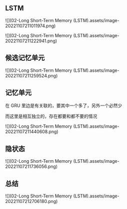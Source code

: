 ## LSTM

![](02-Long Short-Term Memory (LSTM).assets/image-20221107211011974.png)

![](02-Long Short-Term Memory (LSTM).assets/image-20221107211222941.png)


## 候选记忆单元

![](02-Long Short-Term Memory (LSTM).assets/image-20221107211259524.png)



## 记忆单元

在 GRU 里边是有关联的，要其中一个多了，另外一个必然少

而这里是相互独立的，存在都要和都不要的情况 

![](02-Long Short-Term Memory (LSTM).assets/image-20221107211440608.png)



## 隐状态

![](02-Long Short-Term Memory (LSTM).assets/image-20221107211736056.png)



## 总结

![](02-Long Short-Term Memory (LSTM).assets/image-20221107212706180.png)








